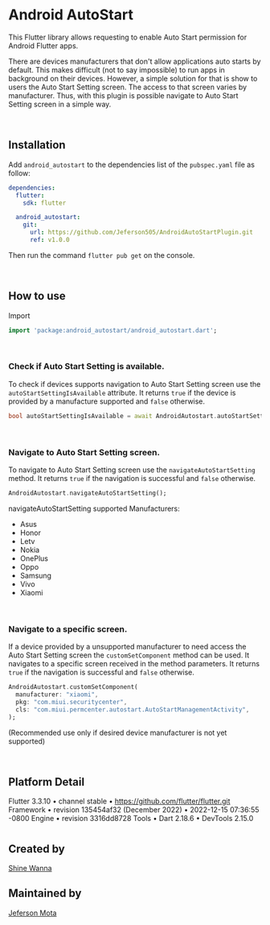 # **Android AutoStart**

This Flutter library allows requesting to enable Auto Start permission for Android Flutter apps.

There are devices manufacturers that don't allow applications auto starts by default. This makes difficult (not to say impossible) to run apps in background on their devices. However, a simple solution for that is show to users the Auto Start Setting screen. The access to that screen varies by manufacturer. Thus, with this plugin is possible navigate to Auto Start Setting screen in a simple way.

<br/>

## **Installation**

Add `android_autostart` to the dependencies list
of the `pubspec.yaml` file as follow:

```yaml
dependencies:
  flutter:
    sdk: flutter

  android_autostart:
    git:
      url: https://github.com/Jeferson505/AndroidAutoStartPlugin.git
      ref: v1.0.0
```

Then run the command `flutter pub get` on the console.

<br/>

## **How to use**

Import

```dart
import 'package:android_autostart/android_autostart.dart';
```
<br/>

### **Check if Auto Start Setting is available.**

To check if devices supports navigation to Auto Start Setting screen use the `autoStartSettingIsAvailable` attribute. It returns `true` if the device is provided by a manufacture supported and `false` otherwise.

```dart
bool autoStartSettingIsAvailable = await AndroidAutostart.autoStartSettingIsAvailable;
```

<br/>

### **Navigate to Auto Start Setting screen.**

To navigate to Auto Start Setting screen use the `navigateAutoStartSetting` method. It returns `true` if the navigation is successful and `false` otherwise.

```dart
AndroidAutostart.navigateAutoStartSetting();
```

navigateAutoStartSetting supported Manufacturers:
  - Asus
  - Honor
  - Letv
  - Nokia
  - OnePlus
  - Oppo
  - Samsung
  - Vivo
  - Xiaomi

<br/>

### **Navigate to a specific screen.**

If a device provided by a unsupported manufacturer to need access the Auto Start Setting screen the `customSetComponent` method can be used. It navigates to a specific screen received in the method parameters. It returns `true` if the navigation is successful and `false` otherwise.

```dart
AndroidAutostart.customSetComponent(
  manufacturer: "xiaomi",
  pkg: "com.miui.securitycenter",
  cls: "com.miui.permcenter.autostart.AutoStartManagementActivity",
);
```

(Recommended use only if desired device manufacturer is not yet supported)

<br/>

## Platform Detail
Flutter 3.3.10 • channel stable • https://github.com/flutter/flutter.git
Framework • revision 135454af32 (December 2022) • 2022-12-15 07:36:55 -0800
Engine • revision 3316dd8728
Tools • Dart 2.18.6 • DevTools 2.15.0

#

## Created by
[Shine Wanna](https://github.com/shinewanna)

## Maintained by
[Jeferson Mota](https://github.com/Jeferson505)
